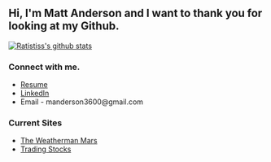 ## Hi, I'm Matt Anderson and I want to thank you for looking at my Github.

[![Ratistiss's github stats](https://github-readme-stats.vercel.app/api?username=ratistiss&hide=stars,prs,issues,contribs&show_icons=true&count_private=true&theme=radical)](https://github.com/ratistiss/github-readme-stats)

### Connect with me.
<ul>
  <li><a href='https://drive.google.com/file/d/1CKpI58TgvSR01jzMWFcnKg3Gbgh1KZyc/view?usp=sharing'>Resume</a></li>
  <li><a href='https://www.linkedin.com/in/matt--anderson/'>LinkedIn</a></li>
  <li><a>Email - manderson3600@gmail.com</a></li>
</ul>


### Current Sites
<ul>
  <li><a href='https://www.the-weatherman-mars.com/'>The Weatherman Mars</a></li>
  <li><a href='http://164.90.143.154/login'>Trading Stocks</a></li>
</ul>

